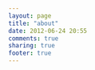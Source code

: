 ```yaml
---
layout: page
title: "about"
date: 2012-06-24 20:55
comments: true
sharing: true
footer: true
---
```

